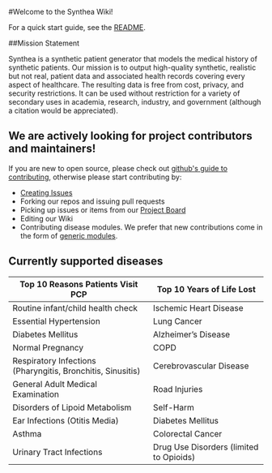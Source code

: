 #Welcome to the Synthea Wiki!

For a quick start guide, see the [README](https://github.com/synthetichealth/synthea/blob/master/README.md).

##Mission Statement

Synthea is a synthetic patient generator that models the medical history of synthetic patients. Our mission is to output high-quality synthetic, realistic but not real, patient data and associated health records covering every aspect of healthcare. The resulting data is free from cost, privacy, and security restrictions. It can be used without restriction for a variety of secondary uses in academia, research, industry, and government (although a citation would be appreciated).

## We are actively looking for project contributors and maintainers! 

If you are new to open source, please check out [github's guide to contributing](https://guides.github.com/activities/contributing-to-open-source/), otherwise please start contributing by:
- [Creating Issues](https://github.com/synthetichealth/synthea/issues/new)
- Forking our repos and issuing pull requests
- Picking up issues or items from our [Project Board](https://github.com/synthetichealth/synthea/projects/1)
- Editing our Wiki
- Contributing disease modules. We prefer that new contributions come in the form of [generic modules](https://github.com/synthetichealth/synthea/wiki/Generic-Module-Framework).

## Currently supported diseases

Top 10 Reasons Patients Visit PCP | Top 10 Years of Life Lost
----------------------------------|--------------------------
Routine infant/child health check | Ischemic Heart Disease
Essential Hypertension | Lung Cancer
Diabetes Mellitus | Alzheimer’s Disease
Normal Pregnancy | COPD
Respiratory Infections (Pharyngitis, Bronchitis, Sinusitis) | Cerebrovascular Disease
General Adult Medical Examination | Road Injuries
Disorders of Lipoid Metabolism | Self-Harm
Ear Infections (Otitis Media) | Diabetes Mellitus
Asthma | Colorectal Cancer
Urinary Tract Infections | Drug Use Disorders (limited to Opioids)
